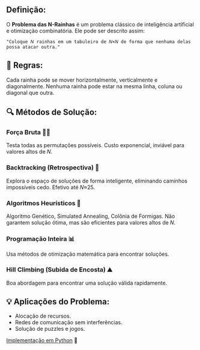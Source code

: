 ## **Definição:**

O **Problema das N-Rainhas** é um problema clássico de inteligência artificial e otimização combinatória. Ele pode ser descrito assim:

    "Coloque 𝑁 rainhas em um tabuleiro de 𝑁×𝑁 de forma que nenhuma delas possa atacar outra."

## 📌 **Regras:**

Cada rainha pode se mover horizontalmente, verticalmente e diagonalmente.
Nenhuma rainha pode estar na mesma linha, coluna ou diagonal que outra.

## 🔍 **Métodos de Solução:**

### **Força Bruta** 🏋️‍♂️

Testa todas as permutações possíveis.
Custo exponencial, inviável para valores altos de 𝑁.

### **Backtracking (Retrospectiva)** 🔄

Explora o espaço de soluções de forma inteligente, eliminando caminhos impossíveis cedo.
Efetivo até 𝑁≈25.

### **Algoritmos Heurísticos** 🤖

Algoritmo Genético, Simulated Annealing, Colônia de Formigas.
Não garantem solução ótima, mas são eficientes para valores altos de 𝑁.

### **Programação Inteira** 📊

Usa métodos de otimização matemática para encontrar soluções.

### **Hill Climbing (Subida de Encosta)** ⛰️

Boa abordagem para encontrar uma solução válida rapidamente.

## 💡 **Aplicações do Problema:**

- Alocação de recursos.
- Redes de comunicação sem interferências.
- Solução de puzzles e jogos.

[Implementação em Python](Implementação.py) 🚀
